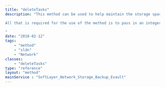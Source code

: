 ```yaml
---
title: "deleteTasks"
description: "This method can be used to help maintain the storage space on a vault.  When a job is removed from the Webcc, the task and stored usage still exists on the vault. This method can be used to delete the associated task and its usage. 

All that is required for the use of the method is to pass in an integer array of task(s). 

"
date: "2018-02-12"
tags:
    - "method"
    - "sldn"
    - "Network"
classes:
    - "deleteTasks"
type: "reference"
layout: "method"
mainService : "SoftLayer_Network_Storage_Backup_Evault"
---
```

